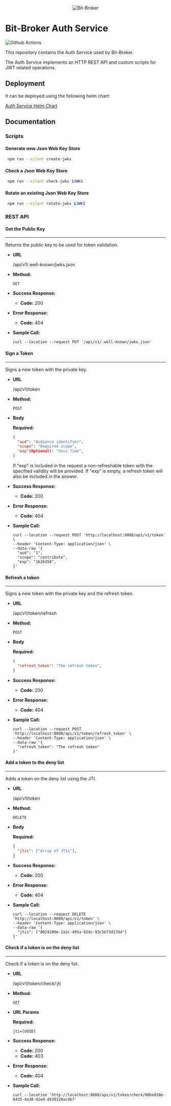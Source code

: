<p align="center">
  <img alt="Bit-Broker" src="https://avatars.githubusercontent.com/u/80974981?s=200&u=7e396d371614d3a9ce7fc1f7fe4515e255374760&v=4" />
</p>

# Bit-Broker Auth Service

![Github Actions](https://github.com/bit-broker/auth-service/actions/workflows/docker-image.yml/badge.svg)

This repository contains the Auth Service used by Bit-Broker.

The Auth Service implements an HTTP REST API and custom scripts for JWT related operations.

## Deployment

It can be deployed using the following helm chart:

[Auth Service Helm Chart](https://github.com/bit-broker/k8s/tree/main/helm/charts/auth-service)

## Documentation

### Scripts

#### Generate new Json Web Key Store

  ```sh
   npm run --silent create-jwks
  ```

#### Check a Json Web Key Store

  ```sh
   npm run --silent check-jwks $JWKS
  ```

#### Rotate an existing Json Web Key Store

  ```sh
   npm run --silent rotate-jwks $JWKS
  ```

### REST API

#### Get the Public Key
----
  Returns the public key to be used for token validation.

* **URL**

  /api/v1/.well-known/jwks.json

* **Method:**

  `GET`

* **Success Response:**

  * **Code:** 200 <br />

* **Error Response:**

  * **Code:** 404 <br />

* **Sample Call:**

  ```curl
  curl --location --request PUT '/api/v1/.well-known/jwks.json'
  ```

#### Sign a Token
----
  Signs a new token with the private key.

* **URL**

  /api/v1/token

* **Method:**

  `POST`

* **Body**

  **Required:**

  ```json
  {
    "aud": "Audience identifier",
    "scope": "Required scope",
    "exp"(Optional): "Unix Time",
  }
  ```

  If "exp" is included in the request a non-refreshable token with the specified
  validity will be provided.
  If "exp" is empty, a refresh token will also be included in the answer.
* **Success Response:**

  * **Code:** 200 <br />

* **Error Response:**

  * **Code:** 404 <br />

* **Sample Call:**

  ```curl
  curl --location --request POST 'http://localhost:8080/api/v1/token' \
  --header 'Content-Type: application/json' \
  --data-raw '{
    "aud": "1",
    "scope": "contribute",
    "exp": "1626358",
  }'
  ```

#### Refresh a token
----
  Signs a new token with the private key and the refresh token.

* **URL**

  /api/v1/token/refresh

* **Method:**

  `POST`

* **Body**

  **Required:**

  ```json
  {
    "refresh_token": "The refresh token",
  }
  ```

* **Success Response:**

  * **Code:** 200 <br />

* **Error Response:**

  * **Code:** 404 <br />

* **Sample Call:**

  ```curl
  curl --location --request POST 'http://localhost:8080/api/v1/token/refresh_token' \
  --header 'Content-Type: application/json' \
  --data-raw '{
    "refresh_token": "The refresh token"
  }'
  ```

#### Add a token to the deny list
----
  Adds a token on the deny list using the JTI.

* **URL**

  /api/v1/token

* **Method:**

  `DELETE`

* **Body**

  **Required:**

  ```json
  {
    "jtis": ["Array of JTIs"],
  }
  ```

* **Success Response:**

  * **Code:** 200 <br />

* **Error Response:**

  * **Code:** 404 <br />

* **Sample Call:**

  ```curl
  curl --location --request DELETE 'http://localhost:8080/api/v1/token' \
  --header 'Content-Type: application/json' \
  --data-raw '{
    "jtis": ["8024280e-2a2c-495a-92dc-93c5b73d17d4"]
  }'
  ```

#### Check if a token is on the deny list
----
  Check if a token is on the deny list.

* **URL**

  /api/v1/token/check/:jti

* **Method:**

  `GET`

*  **URL Params**

   **Required:**

   `jti=[UUID]`

* **Success Response:**

  * **Code:** 200 <br />
  * **Code:** 403 <br />

* **Error Response:**

  * **Code:** 404 <br />

* **Sample Call:**

  ```curl
  curl --location 'http://localhost:8080/api/v1/token/check/08be038e-6435-4a38-92ed-d430120acdb7'
  ```
